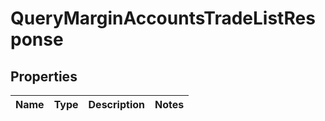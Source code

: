 

# QueryMarginAccountsTradeListResponse


## Properties

| Name | Type | Description | Notes |
|------------ | ------------- | ------------- | -------------|




